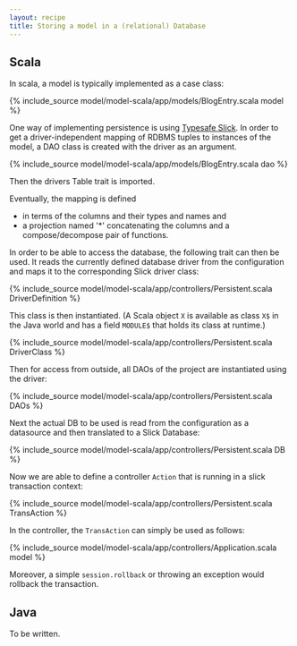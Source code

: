 ```yaml
---
layout: recipe
title: Storing a model in a (relational) Database
---
```

## Scala

In scala, a model is typically implemented as a case class:

{% include_source model/model-scala/app/models/BlogEntry.scala model %}

One way of implementing persistence is using 
[Typesafe Slick](http://slick.typesafe.com).
In order to get a driver-independent mapping of RDBMS tuples to
instances of the model, a DAO class is created with the driver as an 
argument.

{% include_source model/model-scala/app/models/BlogEntry.scala dao %}

Then the drivers Table trait is imported.

Eventually, the mapping is defined 

* in terms of the columns and their types and names and
* a projection named '*' concatenating the columns and a compose/decompose 
pair of functions.

In order to be able to access the database, the following trait can then be used.
It reads the currently defined database driver from the configuration and maps 
it to the corresponding Slick driver class:

{% include_source model/model-scala/app/controllers/Persistent.scala DriverDefinition %}

This class is then instantiated. (A Scala object ```X``` is available as class ```X$``` 
in the Java world and has a field ```MODULE$``` that holds its class at runtime.)  

{% include_source model/model-scala/app/controllers/Persistent.scala DriverClass %}

Then for access from outside, all DAOs of the project are instantiated using the driver:

{% include_source model/model-scala/app/controllers/Persistent.scala DAOs %}

Next the actual DB to be used is read from the configuration as a datasource
and then translated to a Slick Database:

{% include_source model/model-scala/app/controllers/Persistent.scala DB %}

Now we are able to define a controller ```Action``` that is running in a slick
transaction context:

{% include_source model/model-scala/app/controllers/Persistent.scala TransAction %}

In the controller, the ```TransAction``` can simply be used as follows:  

{% include_source model/model-scala/app/controllers/Application.scala model %}

Moreover, a simple ```session.rollback``` or throwing an exception would
rollback the transaction.

## Java

To be written.
